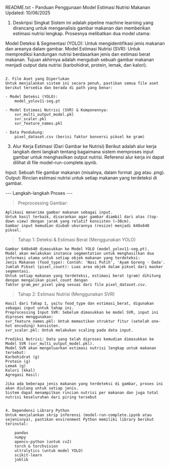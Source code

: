 README.txt - Panduan Penggunaan Model Estimasi Nutrisi Makanan
Updated: 10/06/2025

1. Deskripsi Singkat
Sistem ini adalah pipeline machine learning yang dirancang untuk menganalisis gambar
makanan dan memberikan estimasi nutrisi lengkap. Prosesnya melibatkan dua model utama:

Model Deteksi & Segmentasi (YOLO): Untuk mengidentifikasi jenis makanan dan areanya dalam gambar.
Model Estimasi Nutrisi (SVR): Untuk memprediksi kandungan nutrisi berdasarkan jenis dan estimasi berat makanan.
Tujuan akhirnya adalah mengubah sebuah gambar makanan menjadi output data nutrisi (karbohidrat, protein, lemak, dan kalori).

~~~~~~~~~~~~~~~~~~~~~~~~~~~~~~~~~~~~~~~~~~~~~~~~~~~~~~~~~~~~~~~~~~~~~~~~~~~~~~~~~~~~~~~~~~~~~~~~~~~~~~~~~~~~~~~~~~~~~~~~~~~~~~~~

2. File Aset yang Diperlukan
Untuk menjalankan sistem ini secara penuh, pastikan semua file aset berikut tersedia dan berada di path yang benar:

- Model Deteksi (YOLO):
    model_yolov11-seg.pt

- Model Estimasi Nutrisi (SVR) & Komponennya:
    svr_multi_output_model.pkl
    svr_scaler.pkl
    svr_feature_names.pkl

- Data Pendukung:
    pixel_dataset.csv (berisi faktor konversi piksel ke gram)

~~~~~~~~~~~~~~~~~~~~~~~~~~~~~~~~~~~~~~~~~~~~~~~~~~~~~~~~~~~~~~~~~~~~~~~~~~~~~~~~~~~~~~~~~~~~~~~~~~~~~~~~~~~~~~~~~~~~~~~~~~~~~~~~

3. Alur Kerja Estimasi (Dari Gambar ke Nutrisi)
Berikut adalah alur kerja langkah demi langkah tentang bagaimana sistem memproses input gambar untuk
menghasilkan output nutrisi. Referensi alur kerja ini dapat dilihat di file model-run-complete.ipynb.

Input: Sebuah file gambar makanan (misalnya, dalam format .jpg atau .png).
Output: Rincian estimasi nutrisi untuk setiap makanan yang terdeteksi di gambar.

--- Langkah-langkah Proses ---

> Preprocessing Gambar:

    Aplikasi menerima gambar makanan sebagai input.
    Untuk hasil terbaik, disarankan agar gambar diambil dari atas (top-down view) dengan jarak yang relatif konsisten (~30cm).
    Gambar input kemudian diubah ukurannya (resize) menjadi 640x640 piksel.

> Tahap 1: Deteksi & Estimasi Berat (Menggunakan YOLO)

    Gambar 640x640 dimasukkan ke Model YOLO (model_yolov11-seg.pt).
    Model akan melakukan instance segmentation untuk menghasilkan dua informasi utama untuk setiap objek makanan yang terdeteksi:
    Jenis Makanan (food_type): Contoh: 'Nasi Putih', 'Ayam Goreng - Dada'.
    Jumlah Piksel (pixel_count): Luas area objek dalam piksel dari masker segmentasi.
    Untuk setiap makanan yang terdeteksi, estimasi berat (gram) dihitung dengan mengalikan pixel_count dengan
    faktor gram_per_pixel yang sesuai dari file pixel_dataset.csv.

> Tahap 2: Estimasi Nutrisi (Menggunakan SVR)

    Hasil dari Tahap 1, yaitu food_type dan estimasi_berat, digunakan sebagai input untuk tahap ini.
    Preprocessing Input SVR: Sebelum dimasukkan ke model SVR, input ini diproses menggunakan:
    svr_feature_names.pkl: Untuk memastikan struktur fitur (setelah one-hot encoding) konsisten.
    svr_scaler.pkl: Untuk melakukan scaling pada data input.
    
    Prediksi Nutrisi: Data yang telah diproses kemudian dimasukkan ke Model SVR (svr_multi_output_model.pkl).
    Model SVR akan mengeluarkan estimasi nutrisi lengkap untuk makanan tersebut:
    Karbohidrat (g)
    Protein (g)
    Lemak (g)
    Kalori (kkal)
    Agregasi Hasil:

    Jika ada beberapa jenis makanan yang terdeteksi di gambar, proses ini akan diulang untuk setiap jenis.
    Sistem dapat menampilkan rincian nutrisi per makanan dan juga total nutrisi keseluruhan dari piring tersebut

~~~~~~~~~~~~~~~~~~~~~~~~~~~~~~~~~~~~~~~~~~~~~~~~~~~~~~~~~~~~~~~~~~~~~~~~~~~~~~~~~~~~~~~~~~~~~~~~~~~~~~~~~~~~~~~~~~~~~~~~~~~~~~~~

4. Dependensi Library Python
Untuk menjalankan skrip inferensi (model-run-complete.ipynb atau sejenisnya), pastikan environment Python memiliki library berikut terinstal:

    pandas
    numpy
    opencv-python (untuk cv2)
    torch & torchvision
    ultralytics (untuk model YOLO)
    scikit-learn
    joblib
